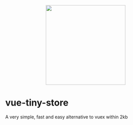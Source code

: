 <p align="center"><a href="http://emanuelcapurro.com"><img src="./img/logo.png" width="250px"/></a></p>

# vue-tiny-store
A very simple, fast and easy alternative to vuex within 2kb
